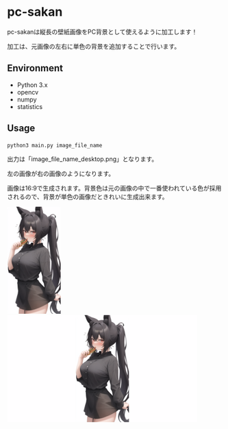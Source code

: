 # pc-sakan
pc-sakanは縦長の壁紙画像をPC背景として使えるように加工します！

加工は、元画像の左右に単色の背景を追加することで行います。

## Environment
- Python 3.x
- opencv
- numpy
- statistics
## Usage
`python3 main.py image_file_name`

出力は「image_file_name_desktop.png」となります。

左の画像が右の画像のようになります。

画像は16:9で生成されます。背景色は元の画像の中で一番使われている色が採用されるので、背景が単色の画像だときれいに生成出来ます。

<img height="250" src="demo.png">
<img height="250" src="demo_desktop.png">